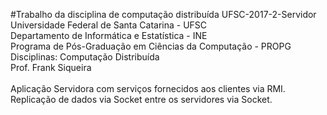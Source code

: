 #Trabalho da disciplina de computação distribuída UFSC-2017-2-Servidor
Universidade Federal de Santa Catarina - UFSC<br>
Departamento de Informática e Estatística - INE<br>
Programa de Pós-Graduação em Ciências da Computação - PROPG<br>
Disciplinas: Computação Distribuída<br>
Prof. Frank Siqueira <br>
<br>
Aplicação Servidora com serviços fornecidos aos clientes via RMI.<br>
Replicação de dados via Socket entre os servidores via Socket.<br>
